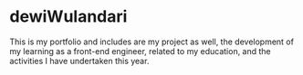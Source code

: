 # dewiWulandari
This is my portfolio and includes are my project as well, the development of my learning as a front-end engineer, related to my education, and the activities I have undertaken this year.
